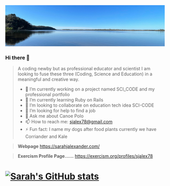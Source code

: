 <img src="/images/banner_2.jpeg" title="Dreaming">

### Hi there 👋

> A coding newby but as professional educator and scientist I am looking to fuse these three (Coding, Science and Education) in a meaningful and creative way.
> - 🔭 I’m currently working on a project named SCI_CODE and my professional portfolio
> - 🌱 I’m currently learning Ruby on Rails
> - 👯 I’m looking to collaborate on education tech idea SCI-CODE
> - 🤔 I’m looking for help to find a job
> - 💬 Ask me about Canoe Polo
> - 📫 How to reach me: <sjalex78@gmail.com>
> - ⚡ Fun fact: I name my dogs after food plants currently we have Corriander and Kale
 
>  **Webpage** <https://sarahjalexander.com/>

>  **Exercism Profile Page......** <https://exercism.org/profiles/sjalex78>

# [![Sarah's GitHub stats](https://github-readme-stats.vercel.app/api?username=sjalex78&show_icons=true&theme=cobalt)](https://github.com/sjalex78/github-readme-stats)


